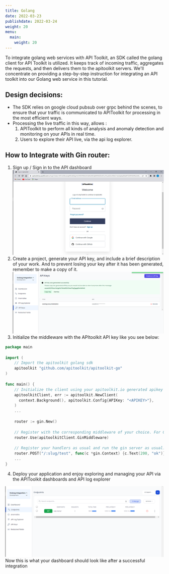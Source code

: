```yaml
---
title: Golang 
date: 2022-03-23
publishdate: 2022-03-24
weight: 20
menu:
  main:
    weight: 20
---
```

To integrate golang web services with API Toolkit, an SDK called the golang client for API Toolkit is utilized. It keeps track of incoming traffic, aggregates the requests, and then delivers them to the apitoolkit servers. We'll concentrate on providing a step-by-step instruction for integrating an API toolkit into our Golang web service in this tutorial.  

## Design decisions:
- The SDK relies on google cloud pubsub over grpc behind the scenes, to ensure that your traffic is communicated to APIToolkit for processing in the most efficient ways.
- Processing the live traffic in this way, allows :
  1. APIToolkit to perform all kinds of analysis and anomaly detection and monitoring on your APIs in real time.
  2. Users to explore their API live, via the api log explorer.

## How to Integrate with Gin router:
1. Sign up / Sign in to the API dashboard
   ![Sign up / Sign in](../../Sign%20in.png)
2. Create a project, generate your API key, and include a brief description of your work. And to prevent losing your key after it has been generated, remember to make a copy of it. 
    ![API key generation](../../API%20keys%20generation.png)
3. Initialize the middleware with the APItoolkit API key like you see below:
   
``` go
package main

import (
  	// Import the apitoolkit golang sdk
  	apitoolkit "github.com/apitoolkit/apitoolkit-go"
)

func main() {
  	// Initialize the client using your apitoolkit.io generated apikey
  	apitoolkitClient, err := apitoolkit.NewClient(
      context.Background(), apitoolkit.Config{APIKey: "<APIKEY>"},
    )
    ...

  	router := gin.New()

  	// Register with the corresponding middleware of your choice. For Gin router, we use the GinMiddleware method.
  	router.Use(apitoolkitClient.GinMiddleware)

  	// Register your handlers as usual and run the gin server as usual.
  	router.POST("/:slug/test", func(c *gin.Context) {c.Text(200, "ok")})
 	...
}
```
4. Deploy your application and enjoy exploring and managing your API via the APIToolkit dashboards and API log explorer
   
![Endpoint-after-integration](../../Endpoint%20screenshot%20II.png)
Now this is what your dashboard should look like after a successful integration
